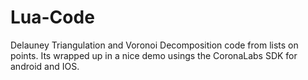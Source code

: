 # Lua-Code

Delauney Triangulation and Voronoi Decomposition code from lists on points. Its wrapped up in a nice demo usings the CoronaLabs SDK for android and IOS.
